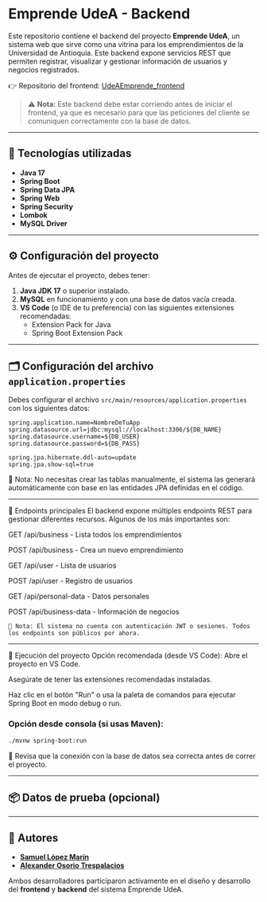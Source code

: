 # Emprende UdeA - Backend

Este repositorio contiene el backend del proyecto **Emprende UdeA**, un sistema web que sirve como una vitrina para los emprendimientos de la Universidad de Antioquia. Este backend expone servicios REST que permiten registrar, visualizar y gestionar información de usuarios y negocios registrados.

👉 Repositorio del frontend: [UdeAEmprende_frontend](https://github.com/SamKarsa/UdeAEmprende_frontend)

> ⚠️ **Nota:** Este backend debe estar corriendo antes de iniciar el frontend, ya que es necesario para que las peticiones del cliente se comuniquen correctamente con la base de datos.

---

## 🧰 Tecnologías utilizadas

- **Java 17**
- **Spring Boot**
- **Spring Data JPA**
- **Spring Web**
- **Spring Security**
- **Lombok**
- **MySQL Driver**

---

## ⚙️ Configuración del proyecto

Antes de ejecutar el proyecto, debes tener:

1. **Java JDK 17** o superior instalado.
2. **MySQL** en funcionamiento y con una base de datos vacía creada.
3. **VS Code** (o IDE de tu preferencia) con las siguientes extensiones recomendadas:
   - Extension Pack for Java
   - Spring Boot Extension Pack

---

## 🗂 Configuración del archivo `application.properties`

Debes configurar el archivo `src/main/resources/application.properties` con los siguientes datos:

```properties
spring.application.name=NombreDeTuApp
spring.datasource.url=jdbc:mysql://localhost:3306/${DB_NAME}
spring.datasource.username=${DB_USER}
spring.datasource.password=${DB_PASS}

spring.jpa.hibernate.ddl-auto=update
spring.jpa.show-sql=true
```

📝 Nota: No necesitas crear las tablas manualmente, el sistema las generará automáticamente con base en las entidades JPA definidas en el código.

---

🔁 Endpoints principales
El backend expone múltiples endpoints REST para gestionar diferentes recursos. Algunos de los más importantes son:

GET /api/business - Lista todos los emprendimientos

POST /api/business - Crea un nuevo emprendimiento

GET /api/user - Lista de usuarios

POST /api/user - Registro de usuarios

GET /api/personal-data - Datos personales

POST /api/business-data - Información de negocios

```propieties
📌 Nota: El sistema no cuenta con autenticación JWT o sesiones. Todos los endpoints son públicos por ahora.
```

---

🚀 Ejecución del proyecto
Opción recomendada (desde VS Code):
Abre el proyecto en VS Code.

Asegúrate de tener las extensiones recomendadas instaladas.

Haz clic en el botón "Run" o usa la paleta de comandos para ejecutar Spring Boot en modo debug o run.

### Opción desde consola (si usas Maven):

```bash
./mvnw spring-boot:run
```

🧪 Revisa que la conexión con la base de datos sea correcta antes de correr el proyecto.

---

## 📦 Datos de prueba (opcional)


---

## 👥 Autores

- [**Samuel López Marín**](https://github.com/SamKarsa)  
- [**Alexander Osorio Trespalacios**](https://github.com/AlexOsorio756)  

Ambos desarrolladores participaron activamente en el diseño y desarrollo del **frontend** y **backend** del sistema Emprende UdeA.

